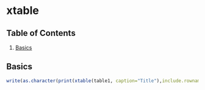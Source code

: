 # xtable

## Table of Contents
1. [Basics](#basics)

## Basics
```r
write(as.character(print(xtable(table1, caption="Title"),include.rownames = FALSE)), file="LatexOutput/table.tex")
```
